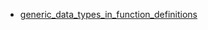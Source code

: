 - [generic_data_types_in_function_definitions](generic_data_types_in_function_definitions/README.md)